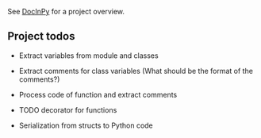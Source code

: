 
See [DocInPy](https://evonote.org/docinpy) for a project overview.

## Project todos

- Extract variables from module and classes
- Extract comments for class variables (What should be the format of the comments?)
- Process code of function and extract comments
- TODO decorator for functions

- Serialization from structs to Python code